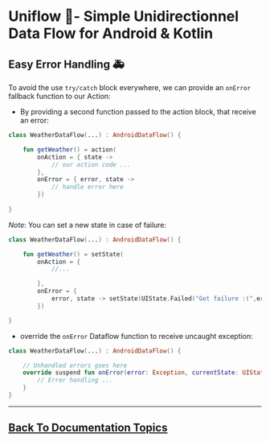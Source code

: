 
# Uniflow 🦄- Simple Unidirectionnel Data Flow for Android & Kotlin

## Easy Error Handling 🚑

To avoid the use `try/catch` block everywhere, we can provide an `onError` fallback function to our Action: 

- By providing a second function passed to the action block, that receive an error:

```kotlin
class WeatherDataFlow(...) : AndroidDataFlow() {

    fun getWeather() = action(
        onAction = { state -> 
            // our action code ...
        }, 
        onError = { error, state -> 
            // handle error here 
        })
    
}
```

_Note_: You can set a new state in case of failure:

```kotlin
class WeatherDataFlow(...) : AndroidDataFlow() {

    fun getWeather() = setState(
        onAction = {
            //...

        }, 
        onError = { 
            error, state -> setState(UIState.Failed("Got failure :(",error,state))
        })

}
```

- override the `onError` Dataflow function to receive uncaught exception:

```kotlin
class WeatherDataFlow(...) : AndroidDataFlow() {

    // Unhandled errors goes here
    override suspend fun onError(error: Exception, currentState: UIState) {
        // Error handling ...
    }
}
```

----

## [Back To Documentation Topics](../README.md#getting-started--documentation-)



